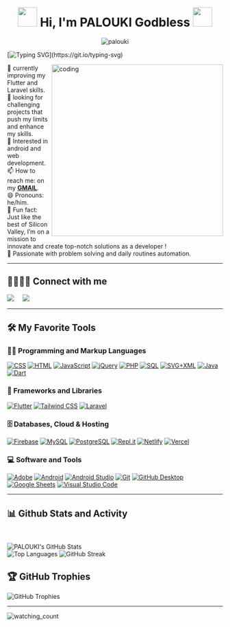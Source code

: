 <div align="center">
  <h1>
    <img src="https://media.giphy.com/media/hvRJCLFzcasrR4ia7z/giphy.gif" width="45">
    Hi, I'm PALOUKI Godbless
    <img src="https://media.giphy.com/media/hvRJCLFzcasrR4ia7z/giphy.gif" width="45">
  </h1>
  <img src="https://komarev.com/ghpvc/?username=PALOUKI" alt="palouki">
</div>







[![Typing SVG](https://readme-typing-svg.demolab.com?font=Fira+Code&pause=1000&color=FFA500&width=435&lines=Welcome+on+my+github+!;I'm+a+passionate+developer,;Software+Engineering+Student%2C;Flutter+and+laravel+app+dev.)](https://git.io/typing-svg)

<img align="right" alt="coding" width="400" src="https://th.bing.com/th/id/R.b8621d221ed49bf3bf0abcb7e7efee87?rik=%2fVxsz46vZmIy9w&pid=ImgRaw&r=0"> 
🌱 currently improving my Flutter and Laravel skills. <br>
👯 looking for challenging projects that push my limits and enhance my skills.<br>
💬 Interested in android and web development.<br>
📫 How to reach me: on my <span><strong><a href="mailto:paloukigidbless39@gmail.com">GMAIL</a></strong></span>.  <br>
😄 Pronouns: he/him.<br>
🚀 Fun fact: Just like the best of Silicon Valley, I’m on a mission to innovate and create top-notch solutions as a developer !<br> 
👨‍ Passionate with problem solving and daily routines automation. <br> 

<hr/>
<summary><h2>🫱🏼‍🫲🏾 Connect with me</h2></summary>
<p align="left">
  <a href="mailto:paloukigidbless39@gmail.com"><img src="https://img.shields.io/badge/gmail-%23D14836.svg?&style=for-the-badge&logo=gmail&logoColor=white" /></a>&nbsp;&nbsp;&nbsp;&nbsp;
  <a href="https://www.linkedin.com/in/highly-sought-after"><img src="https://img.shields.io/badge/linkedin-%230077B5.svg?&style=for-the-badge&logo=linkedin&logoColor=white" /></a>&nbsp;&nbsp;&nbsp;&nbsp;
</p>

<hr/>

<summary><h2>🛠️ My Favorite Tools</h2></summary>


  <h3>👨‍💻 Programming and Markup Languages</h3>

 <p>
      <a href="https://github.com/search?q=user%3Atchindou+language%3Acss"><img alt="CSS" src="https://img.shields.io/badge/CSS-1572B6.svg?logo=css3&logoColor=white"></a>
      <a href="https://github.com/search?q=user%3Atchindou+language%3Ahtml"><img alt="HTML" src="https://img.shields.io/badge/HTML-E34F26.svg?logo=html5&logoColor=white"></a>
      <a href="https://github.com/search?q=user%3Atchindou+language%3Ajavascript"><img alt="JavaScript" src="https://img.shields.io/badge/JavaScript-F7DF1E.svg?logo=javascript&logoColor=black"></a>
     <a href="https://github.com/search?q=user%3Atchindou+language%3Ajquery"><img alt="jQuery" src="https://img.shields.io/badge/jquery-%230E76A8.svg?logo=jquery&logoColor=white"></a>
      <a href="https://github.com/search?q=user%3Atchindou+language%3Aphp"><img alt="PHP" src="https://img.shields.io/badge/PHP-777BB4.svg?logo=php&logoColor=white"></a>
      <a href="https://github.com/search?q=user%3Atchindou+language%3Asql"><img alt="SQL" src="https://custom-icon-badges.demolab.com/badge/SQL-025E8C.svg?logo=database&logoColor=white"></a>
      <a href="https://github.com/search?q=user%3Atchindou+language%3Asvg"><img alt="SVG+XML" src="https://img.shields.io/badge/SVG%2BXML-e0982c.svg?logo=svg&logoColor=white"></a>
     <a href="https://github.com/search?q=user%3Atchindou+language%3Ajava"><img alt="Java" src="https://custom-icon-badges.demolab.com/badge/Java-007396.svg?logo=java&logoColor=white"></a>
      <a href="https://github.com/search?q=user%3Atchindou+language%3Adart"><img alt="Dart" src="https://img.shields.io/badge/dart-%230175C2.svg?logo=dart&logoColor=white""></a>
  </p>

  <h3>🧰 Frameworks and Libraries</h3>


  <p>
      <a href="#"><img alt="Flutter" src="https://img.shields.io/badge/Flutter-%2302569B.svg?logo=Flutter&logoColor=white"></a>
      <a href="#"><img alt="Tailwind CSS" src="https://img.shields.io/badge/tailwindcss-%2338B2AC.svg?logo=tailwind-css&logoColor=white"></a>
      <a href="#"><img alt="Laravel" src="https://img.shields.io/badge/laravel-%23FF2D20.svg?logo=laravel&logoColor=white"></a>
      <!--<a href="#"><img alt="Wordpress" src="https://img.shields.io/badge/Wordpress-21759B?logo=wordpress&logoColor=white"></a>-->
  </p>
  

  <h3>🗄️ Databases, Cloud & Hosting</h3>

  <p>
      <a href="#"><img alt="Firebase" src="https://img.shields.io/badge/Firebase-039BE5?logo=Firebase&logoColor=white"></a>
      <a href="#"><img alt="MySQL" src="https://img.shields.io/badge/MySQL-00f.svg?logo=mysql&logoColor=white"></a>
      <a href="#"><img alt="PostgreSQL" src ="https://img.shields.io/badge/PostgreSQL-316192.svg?logo=postgresql&logoColor=white"></a>
      <a href="#"><img alt="Repl.it" src="https://img.shields.io/badge/Repl.it-0D101E.svg?logo=Replit&logoColor=white"></a>
      <a href="#"><img alt="Netlify" src="https://img.shields.io/badge/netlify-%23000000.svg?logo=netlify&logoColor=#00C7B7"></a>
      <a href="#"><img alt="Vercel" src="https://img.shields.io/badge/vercel-%23000000.svg?logo=vercel&logoColor=white"></a>
  </p>


<h3>💻 Software and Tools</h3>
  <p>
      <a href="#"><img alt="Adobe" src="https://img.shields.io/badge/Adobe-FF0000.svg?logo=adobe&logoColor=white"></a>
      <a href="#"><img alt="Android" src="https://img.shields.io/badge/Android-3DDC84?logo=android&logoColor=white"></a>
      <a href="#"><img alt="Android Studio" src="https://img.shields.io/badge/Android%20Studio-008678.svg?logo=android-studio&logoColor=white"></a>
      <!--<a href="#"><img alt="Discord" src="https://img.shields.io/badge/-Discord-5865F2.svg?logo=discord&logoColor=white"></a>-->
      <a href="#"><img alt="Git" src="https://img.shields.io/badge/Git-F05033.svg?logo=git&logoColor=white"></a>
      <a href="#"><img alt="GitHub Desktop" src="https://img.shields.io/badge/GitHub%20Desktop-8034A9.svg?logo=github&logoColor=white"></a>
      <a href="#"><img alt="Google Sheets" src="https://img.shields.io/badge/Sheets-34A853.svg?logo=google%20sheets&logoColor=white"></a>
      <!--<a href="#"><img alt="VS Code" src="https://img.shields.io/badge/VS%20Code%20Insiders-35b393.svg?logo=visual-studio-code&logoColor=white"></a>-->
      <a href="#"><img alt="Visual Studio Code" src="https://img.shields.io/badge/Visual%20Studio%20Code-0078d7.svg?logo=visual-studio-code&logoColor=white"></a>
  </p>

<hr/>

<summary><h2>📊 Github Stats and Activity</h2></summary> 
  <br/>
<p>

![PALOUKI's GitHub Stats](https://github-readme-stats.vercel.app/api?username=PALOUKI&show_icons=true&theme=radical)  
![Top Languages](https://github-readme-stats.vercel.app/api/top-langs/?username=PALOUKI&theme=radical)
![GitHub Streak](https://github-readme-streak-stats.herokuapp.com/?user=PALOUKI&show_icons=true&theme=radical)



## 🏆 GitHub Trophies
![GitHub Trophies](https://github-profile-trophy.vercel.app/?username=PALOUKI&theme=radical)
       
</p>


<hr/>
<img src="https://widgetbite.com/stats/palouki" alt="watching_count" /> 


<!--You can check out my [portfolio here](https://your-portfolio-link).-->
